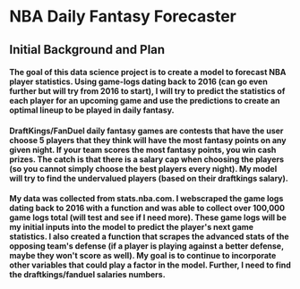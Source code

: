 # NBA Daily Fantasy Forecaster

## Initial Background and Plan

#### The goal of this data science project is to create a model to forecast NBA player statistics. Using game-logs dating back to 2016 (can go even further but will try from 2016 to start), I will try to predict the statistics of each player for an upcoming game and use the predictions to create an optimal lineup to be played in daily fantasy.

#### DraftKings/FanDuel daily fantasy games are contests that have the user choose 5 players that they think will have the most fantasy points on any given night. If your team scores the most fantasy points, you win cash prizes. The catch is that there is a salary cap when choosing the players (so you cannot simply choose the best players every night). My model will try to find the undervalued players (based on their draftkings salary).

#### My data was collected from stats.nba.com. I webscraped the game logs dating back to 2016 with a function and was able to collect over 100,000 game logs total (will test and see if I need more). These game logs will be my initial inputs into the model to predict the player's next game statistics. I also created a function that scrapes the advanced stats of the opposing team's defense (if a player is playing against a better defense, maybe they won't score as well). My goal is to continue to incorporate other variables that could play a factor in the model. Further, I need to find the draftkings/fanduel salaries numbers. 